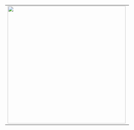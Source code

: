 <center>
  <table>
    <tr>
        <td><img width="380px" align="left" src="https://github-readme-stats.vercel.app/api/top-langs/?username=kelvinbush&hide=html&layout=compact" /></td>      
    </tr>   
  </table>
</center>
